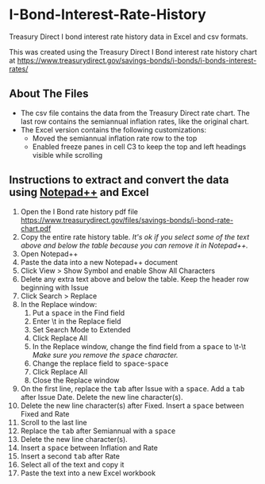 # I-Bond-Interest-Rate-History
Treasury Direct I bond interest rate history data in Excel and csv formats.

This was created using the Treasury Direct I Bond interest rate history chart at https://www.treasurydirect.gov/savings-bonds/i-bonds/i-bonds-interest-rates/

## About The Files ##
+ The csv file contains the data from the Treasury Direct rate chart.  The last row contains the semiannual inflation rates, like the original chart.
+ The Excel version contains the following customizations:
  - Moved the semiannual inflation rate row to the top
  - Enabled freeze panes in cell C3 to keep the top and left headings visible while scrolling

## Instructions to extract and convert the data using [Notepad++](https://notepad-plus-plus.org/) and Excel ##
1. Open the I Bond rate history pdf file https://www.treasurydirect.gov/files/savings-bonds/i-bond-rate-chart.pdf
2. Copy the entire rate history table.  *It's ok if you select some of the text above and below the table because you can remove it in Notepad++.*
3. Open Notepad++
4. Paste the data into a new Notepad++ document
5. Click View > Show Symbol and enable Show All Characters
6. Delete any extra text above and below the table.  Keep the header row beginning with Issue
7. Click Search > Replace
8. In the Replace window:
   1. Put a <kbd>space</kbd> in the Find field
   2. Enter \t in the Replace field
   3. Set Search Mode to Extended
   4. Click Replace All
   5. In the Replace window, change the find field from a <kbd>space</kbd> to \t-\t  *Make sure you remove the <kbd>space</kbd> character.*
   6. Change the replace field to <kbd>space</kbd>-<kbd>space</kbd>
   7. Click Replace All
   8. Close the Replace window
9. On the first line, replace the <kbd>tab</kbd> after Issue with a <kbd>space</kbd>.  Add a <kbd>tab</kbd> after Issue Date.  Delete the new line character(s).
10. Delete the new line character(s) after Fixed.  Insert a <kbd>space</kbd> between Fixed and Rate
11. Scroll to the last line
12. Replace the <kbd>tab</kbd> after Semiannual with a <kbd>space</kbd>
13. Delete the new line character(s).
14. Insert a <kbd>space</kbd> between Inflation and Rate
15. Insert a second <kbd>tab</kbd> after Rate
16. Select all of the text and copy it
17. Paste the text into a new Excel workbook
